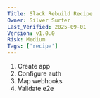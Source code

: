 ```yaml
---
Title: Slack Rebuild Recipe
Owner: Silver Surfer
Last_Verified: 2025-09-01
Version: v1.0.0
Risk: Medium
Tags: ['recipe']
---
```

1) Create app
2) Configure auth
3) Map webhooks
4) Validate e2e
